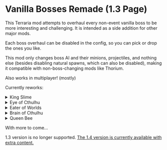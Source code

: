 # Vanilla Bosses Remade (1.3 Page)
This Terraria mod attempts to overhaul every non-event vanilla boss to be more interesting and challenging. It is intended as a side addition for other major mods.

Each boss overhaul can be disabled in the config, so you can pick or drop the ones you like.

This mod only changes boss AI and their minions, projectiles, and nothing else (besides disabling natural spawns, which can also be disabled), making it compatible with non-boss-changing mods like Thorium.

Also works in multiplayer! (mostly)

Currently reworks:
<Details>
  <Summary>King Slime</Summary>
  <img src="https://github.com/CoreMod/VBR-Public/blob/main/KS.png?raw=true"></img>
</Details>
<Details>
  <Summary>Eye of Cthulhu</Summary>
  <img src="https://github.com/CoreMod/VBR-Public/blob/main/EOC.png?raw=true"></img>
</Details>
<Details>
  <Summary>Eater of Worlds</Summary>
  <img src="https://github.com/CoreMod/VBR-Public/blob/main/EOW.png?raw=true"></img>
</Details>
<Details>
  <Summary>Brain of Cthulhu</Summary>
  <img src="https://github.com/CoreMod/VBR-Public/blob/main/BOC.png?raw=true"></img>
</Details>
<Details>
  <Summary>Queen Bee</Summary>
  <img src="https://github.com/CoreMod/VBR-Public/blob/main/QB.png?raw=true"></img>
</Details>

With more to come...

1.3 version is no longer supported. [The 1.4 version is currently available with extra content.](https://steamcommunity.com/sharedfiles/filedetails/?id=2864891861)
